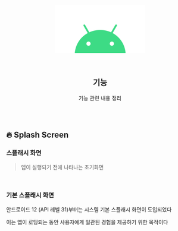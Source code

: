 <div align="center">
  <p>
    <img src="../README.assets/android.png">
  </p>
  <br>
  <h2>기능</h2>
  <p>기능 관련 내용 정리</p>
  <br>
  <br>
</div>






## 🔥 Splash Screen

### 스플래시 화면

> 앱이 실행되기 전에 나타나는 초기화면

<br>

### 기본 스플래시 화면

안드로이드 12 (API 레벨 31)부터는 시스템 기본 스플래시 화면이 도입되었다

이는 앱이 로딩되는 동안 사용자에게 일관된 경험을 제공하기 위한 목적이다

